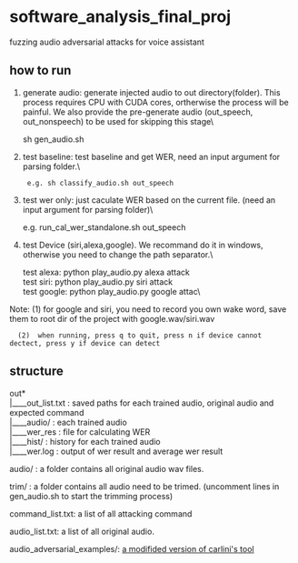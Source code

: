 # software_analysis_final_proj
fuzzing audio adversarial attacks for voice assistant


## how to run
1. generate audio: generate injected audio to out directory(folder). This process requires CPU with CUDA cores, ortherwise the process will be painful. We also provide the pre-generate audio (out_speech, out_nonspeech) to be used for skipping this stage\


	sh gen_audio.sh


2. test baseline: test baseline and get WER, need an input argument for parsing folder.\

        e.g. sh classify_audio.sh out_speech

3. test wer only: just caculate WER based on the current file. (need an input argument for parsing folder)\

	e.g. run_cal_wer_standalone.sh out_speech

4. test Device (siri,alexa,google). We recommand do it in windows, otherwise you need to change the path separator.\

	test alexa: python play_audio.py alexa attack\
	test siri: python play_audio.py siri attack\
	test google: python play_audio.py google attac\

Note: (1)  for google and siri, you need to record you own wake word, save them to root dir of the project with google.wav/siri.wav
      
      (2)  when running, press q to quit, press n if device cannot dectect, press y if device can detect 


## structure

out* \
|____out_list.txt : saved paths for each trained audio, original audio and expected command \
|____audio/       : each trained audio \
|____wer_res      : file for calculating WER \
|____hist/        : history for each trained audio \
|____wer.log      : output of wer result and average wer result

audio/ : a folder contains all original audio wav files.

trim/ : a folder contains all audio need to be trimed. (uncomment lines in gen_audio.sh to start the trimming process)

command_list.txt: a list of all attacking command


audio_list.txt: a list of all original audio.

audio_adversarial_examples/: [a modifided version of carlini's tool](https://github.com/carlini/audio_adversarial_examples)



